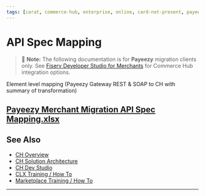 ```yaml
---
tags: [carat, commerce-hub, enterprise, online, card-not-present, payeezy]
---
```

# API Spec Mapping
<!-- theme: danger -->
>  :memo: **Note:** The following documentation is for **Payeezy** migration clients only. See [Fiserv Developer Studio for Merchants](https://developer.fiserv.com/merchants) for Commerce Hub integration options.

Element level mapping (Payeezy Gateway REST & SOAP to CH with summary of transformation)

[Payeezy Merchant Migration API Spec Mapping.xlsx](https://github.com/Fiserv/Commerce-Hub/files/8392048/Payeezy.Merchant.Migration.API.Spec.Mapping.xlsx)
---

## See Also

- [CH Overview](?path=docs/Resources/API-Documents/Payments_VAS/Verification.md)
- [CH Solution Architecture](?path=docs/Resources/API-Documents/Payments_VAS/Verification.md)
- [CH Dev Studio](?path=docs/Resources/API-Documents/Payments_VAS/Verification.md)
- [CLX Training / How To](?path=docs/Resources/API-Documents/Payments_VAS/Verification.md)
- [Marketplace Training / How To](?path=docs/Resources/API-Documents/Payments_VAS/Verification.md)


---
